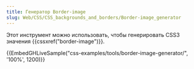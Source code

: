 ```yaml
---
title: Генератор Border-image
slug: Web/CSS/CSS_backgrounds_and_borders/Border-image_generator
---
```


Этот инструмент можно использовать, чтобы генерировать CSS3 значения {{cssxref("border-image")}}.

{{EmbedGHLiveSample("css-examples/tools/border-image-generator/", '100%', 1200)}}
